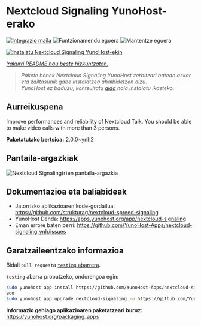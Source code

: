<!--
Ohart ongi: README hau automatikoki sortu da <https://github.com/YunoHost/apps/tree/master/tools/readme_generator>ri esker
EZ editatu eskuz.
-->

# Nextcloud Signaling YunoHost-erako

[![Integrazio maila](https://dash.yunohost.org/integration/nextcloud-signaling.svg)](https://ci-apps.yunohost.org/ci/apps/nextcloud-signaling/) ![Funtzionamendu egoera](https://ci-apps.yunohost.org/ci/badges/nextcloud-signaling.status.svg) ![Mantentze egoera](https://ci-apps.yunohost.org/ci/badges/nextcloud-signaling.maintain.svg)

[![Instalatu Nextcloud Signaling YunoHost-ekin](https://install-app.yunohost.org/install-with-yunohost.svg)](https://install-app.yunohost.org/?app=nextcloud-signaling)

*[Irakurri README hau beste hizkuntzatan.](./ALL_README.md)*

> *Pakete honek Nextcloud Signaling YunoHost zerbitzari batean azkar eta zailtasunik gabe instalatzea ahalbidetzen dizu.*  
> *YunoHost ez baduzu, kontsultatu [gida](https://yunohost.org/install) nola instalatu ikasteko.*

## Aurreikuspena

Improve performances and reliability of Nextcloud Talk. You should be able to make video calls with more than 3 persons.


**Paketatutako bertsioa:** 2.0.0~ynh2

## Pantaila-argazkiak

![Nextcloud Signaling(r)en pantaila-argazkia](./doc/screenshots/nextcloud-hub7-talk-preview.webp)

## Dokumentazioa eta baliabideak

- Jatorrizko aplikazioaren kode-gordailua: <https://github.com/strukturag/nextcloud-spreed-signaling>
- YunoHost Denda: <https://apps.yunohost.org/app/nextcloud-signaling>
- Eman errore baten berri: <https://github.com/YunoHost-Apps/nextcloud-signaling_ynh/issues>

## Garatzaileentzako informazioa

Bidali `pull request`a [`testing` abarrera](https://github.com/YunoHost-Apps/nextcloud-signaling_ynh/tree/testing).

`testing` abarra probatzeko, ondorengoa egin:

```bash
sudo yunohost app install https://github.com/YunoHost-Apps/nextcloud-signaling_ynh/tree/testing --debug
edo
sudo yunohost app upgrade nextcloud-signaling -u https://github.com/YunoHost-Apps/nextcloud-signaling_ynh/tree/testing --debug
```

**Informazio gehiago aplikazioaren paketatzeari buruz:** <https://yunohost.org/packaging_apps>
